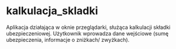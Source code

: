 # kalkulacja_skladki
Aplikacja działająca w oknie przeglądarki, służąca kalkulacji składki
ubezpieczeniowej. Użytkownik wprowadza dane wejściowe (sumę ubezpieczenia,
informacje o zniżkach/ zwyżkach).
